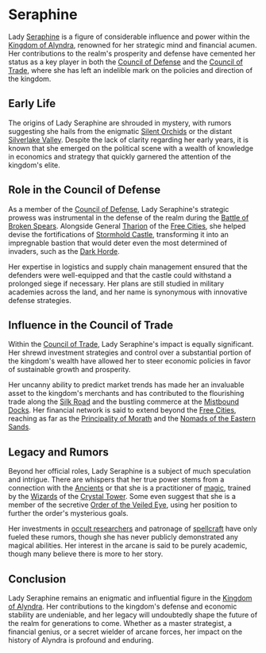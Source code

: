 # Seraphine

Lady [Seraphine](Seraphine.md) is a figure of considerable influence and power within the [Kingdom of Alyndra](Kingdom%20of%20Alyndra.md), renowned for her strategic mind and financial acumen. Her contributions to the realm's prosperity and defense have cemented her status as a key player in both the [Council of Defense](Council%20of%20Defense.md) and the [Council of Trade](Council%20of%20Trade.md), where she has left an indelible mark on the policies and direction of the kingdom.

## Early Life

The origins of Lady Seraphine are shrouded in mystery, with rumors suggesting she hails from the enigmatic [Silent Orchids](Silent%20Orchids.md) or the distant [Silverlake Valley](Silverlake%20Valley.md). Despite the lack of clarity regarding her early years, it is known that she emerged on the political scene with a wealth of knowledge in economics and strategy that quickly garnered the attention of the kingdom's elite.

## Role in the Council of Defense

As a member of the [Council of Defense](Council%20of%20Defense.md), Lady Seraphine's strategic prowess was instrumental in the defense of the realm during the [Battle of Broken Spears](Battle%20of%20Broken%20Spears.md). Alongside General [Tharion](Tharion.md) of the [Free Cities](Free%20Cities.md), she helped devise the fortifications of [Stormhold Castle](Stormhold%20Castle.md), transforming it into an impregnable bastion that would deter even the most determined of invaders, such as the [Dark Horde](Dark%20Horde.md).

Her expertise in logistics and supply chain management ensured that the defenders were well-equipped and that the castle could withstand a prolonged siege if necessary. Her plans are still studied in military academies across the land, and her name is synonymous with innovative defense strategies.

## Influence in the Council of Trade

Within the [Council of Trade](Council%20of%20Trade.md), Lady Seraphine's impact is equally significant. Her shrewd investment strategies and control over a substantial portion of the kingdom's wealth have allowed her to steer economic policies in favor of sustainable growth and prosperity.

Her uncanny ability to predict market trends has made her an invaluable asset to the kingdom's merchants and has contributed to the flourishing trade along the [Silk Road](Silk%20Road.md) and the bustling commerce at the [Mistbound Docks](Mistbound%20Docks.md). Her financial network is said to extend beyond the [Free Cities](Free%20Cities.md), reaching as far as the [Principality of Morath](Principality%20of%20Morath.md) and the [Nomads of the Eastern Sands](Nomads%20of%20the%20Eastern%20Sands.md).

## Legacy and Rumors

Beyond her official roles, Lady Seraphine is a subject of much speculation and intrigue. There are whispers that her true power stems from a connection with the [Ancients](Ancients.md) or that she is a practitioner of [magic](magic.md), trained by the [Wizards](Wizards.md) of the [Crystal Tower](Crystal%20Tower.md). Some even suggest that she is a member of the secretive [Order of the Veiled Eye](Order%20of%20the%20Veiled%20Eye.md), using her position to further the order's mysterious goals.

Her investments in [occult researchers](occult%20researchers.md) and patronage of [spellcraft](spellcraft.md) have only fueled these rumors, though she has never publicly demonstrated any magical abilities. Her interest in the arcane is said to be purely academic, though many believe there is more to her story.

## Conclusion

Lady Seraphine remains an enigmatic and influential figure in the [Kingdom of Alyndra](Kingdom%20of%20Alyndra.md). Her contributions to the kingdom's defense and economic stability are undeniable, and her legacy will undoubtedly shape the future of the realm for generations to come. Whether as a master strategist, a financial genius, or a secret wielder of arcane forces, her impact on the history of Alyndra is profound and enduring.